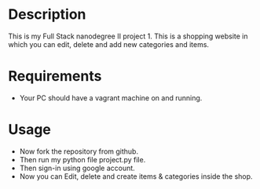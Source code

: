 # Description

This is my Full Stack nanodegree II project 1.
 This is a shopping website in which you can edit, delete and add new categories and items.

# Requirements

- Your PC should have a vagrant machine on and running.

# Usage
- Now fork the repository from github.
- Then run my python file project.py file.
- Then sign-in using google account.
- Now you can Edit, delete and create items & categories inside the shop.
